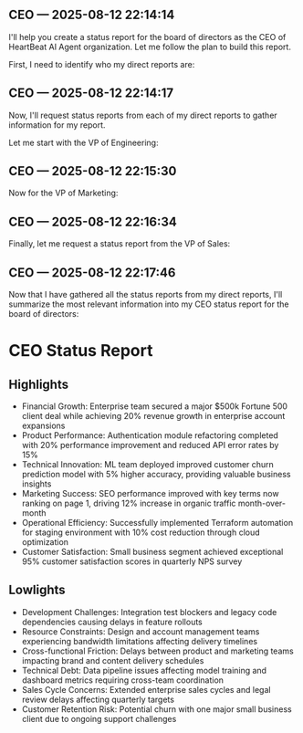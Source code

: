 ## CEO — 2025-08-12 22:14:14
I'll help you create a status report for the board of directors as the CEO of HeartBeat AI Agent organization. Let me follow the plan to build this report.

First, I need to identify who my direct reports are:

## CEO — 2025-08-12 22:14:17
Now, I'll request status reports from each of my direct reports to gather information for my report.

Let me start with the VP of Engineering:

## CEO — 2025-08-12 22:15:30
Now for the VP of Marketing:

## CEO — 2025-08-12 22:16:34
Finally, let me request a status report from the VP of Sales:

## CEO — 2025-08-12 22:17:46
Now that I have gathered all the status reports from my direct reports, I'll summarize the most relevant information into my CEO status report for the board of directors:

# CEO Status Report

## Highlights
- Financial Growth: Enterprise team secured a major $500k Fortune 500 client deal while achieving 20% revenue growth in enterprise account expansions
- Product Performance: Authentication module refactoring completed with 20% performance improvement and reduced API error rates by 15%
- Technical Innovation: ML team deployed improved customer churn prediction model with 5% higher accuracy, providing valuable business insights
- Marketing Success: SEO performance improved with key terms now ranking on page 1, driving 12% increase in organic traffic month-over-month
- Operational Efficiency: Successfully implemented Terraform automation for staging environment with 10% cost reduction through cloud optimization
- Customer Satisfaction: Small business segment achieved exceptional 95% customer satisfaction scores in quarterly NPS survey

## Lowlights
- Development Challenges: Integration test blockers and legacy code dependencies causing delays in feature rollouts
- Resource Constraints: Design and account management teams experiencing bandwidth limitations affecting delivery timelines
- Cross-functional Friction: Delays between product and marketing teams impacting brand and content delivery schedules
- Technical Debt: Data pipeline issues affecting model training and dashboard metrics requiring cross-team coordination
- Sales Cycle Concerns: Extended enterprise sales cycles and legal review delays affecting quarterly targets
- Customer Retention Risk: Potential churn with one major small business client due to ongoing support challenges

